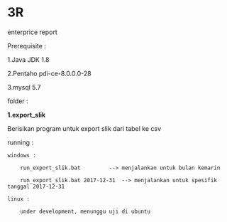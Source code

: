 # 3R
enterprice report

Prerequisite : 

1.Java JDK 1.8

2.Pentaho pdi-ce-8.0.0.0-28

3.mysql 5.7


folder :

**1.export_slik**

Berisikan program untuk export slik dari tabel ke csv

running :
	
	windows :
		
		run_export_slik.bat 		--> menjalankan untuk bulan kemarin
		
		run_export_slik.bat 2017-12-31 	--> menjalankan untuk spesifik tanggal 2017-12-31
	
	linux :
		
		under development, menunggu uji di ubuntu
